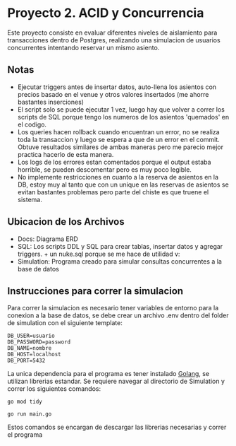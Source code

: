 # Proyecto 2. ACID y Concurrencia
Este proyecto consiste en evaluar diferentes niveles de aislamiento para transacciones dentro de Postgres, realizando una simulacion de usuarios concurrentes intentando reservar un mismo asiento.

## Notas

- Ejecutar triggers antes de insertar datos, auto-llena los asientos con precios basado en el venue y otros valores insertados (me ahorre bastantes inserciones)
- El script solo se puede ejecutar 1 vez, luego hay que volver a correr los scripts de SQL porque tengo los numeros de los asientos 'quemados' en el codigo.
- Los queries hacen rollback cuando encuentran un error, no se realiza toda la transaccion y luego se espera a que de un error en el commit. Obtuve resultados similares de ambas maneras pero me parecio mejor practica hacerlo de esta manera.
- Los logs de los errores estan comentados porque el output estaba horrible, se pueden descomentar pero es muy poco legible.
- No implemente restricciones en cuanto a la reserva de asientos en la DB, estoy muy al tanto que con un unique en las reservas de asientos se evitan bastantes problemas pero parte del chiste es que truene el sistema.

## Ubicacion de los Archivos
- Docs: Diagrama ERD
- SQL: Los scripts DDL y SQL para crear tablas, insertar datos y agregar triggers. + un nuke.sql porque se me hace de utilidad v:
- Simulation: Programa creado para simular consultas concurrentes a la base de datos
## Instrucciones para correr la simulacion
Para correr la simulacion es necesario tener variables de entorno para la conexion a la base de datos, se debe crear un archivo .env dentro del folder de simulation con el siguiente template:

```
DB_USER=usuario
DB_PASSWORD=password
DB_NAME=nombre
DB_HOST=localhost
DB_PORT=5432
```

La unica dependencia para el programa es tener instalado [Golang](https://go.dev), se utilizan librerias estandar. Se requiere navegar al directorio de Simulation y correr los siguientes comandos:
```
go mod tidy
```
```
go run main.go
```
Estos comandos se encargan de descargar las librerias necesarias y correr el programa
